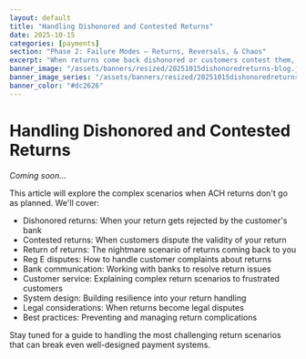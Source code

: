 ```yaml
---
layout: default
title: "Handling Dishonored and Contested Returns"
date: 2025-10-15
categories: [payments]
section: "Phase 2: Failure Modes — Returns, Reversals, & Chaos"
excerpt: "When returns come back dishonored or customers contest them, your payment system needs to handle the chaos gracefully."
banner_image: "/assets/banners/resized/20251015dishonoredreturns-blog.jpg"
banner_image_series: "/assets/banners/resized/20251015dishonoredreturns-series.jpg"
banner_color: "#dc2626"
---
```


# Handling Dishonored and Contested Returns

*Coming soon...*

This article will explore the complex scenarios when ACH returns don't go as planned. We'll cover:

- Dishonored returns: When your return gets rejected by the customer's bank
- Contested returns: When customers dispute the validity of your return
- Return of returns: The nightmare scenario of returns coming back to you
- Reg E disputes: How to handle customer complaints about returns
- Bank communication: Working with banks to resolve return issues
- Customer service: Explaining complex return scenarios to frustrated customers
- System design: Building resilience into your return handling
- Legal considerations: When returns become legal disputes
- Best practices: Preventing and managing return complications

Stay tuned for a guide to handling the most challenging return scenarios that can break even well-designed payment systems.
